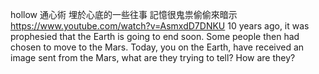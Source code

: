 hollow
通心術
埋於心底的一些往事
記憶很鬼祟偷偷來暗示
https://www.youtube.com/watch?v=AsmxdD7DNKU
10 years ago, it was prophesied that the Earth is going to end soon. Some people then had chosen to move to the Mars. Today, you on the Earth, have received an image sent from the Mars, what are they trying to tell? How are they?
